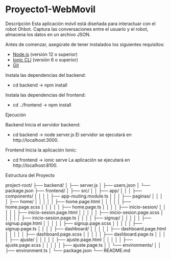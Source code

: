 # Proyecto1-WebMovil

Descripción
Esta aplicación móvil está diseñada para interactuar con el robot Ohbot. Captura las conversaciones entre el usuario y el robot, almacena los datos en un archivo JSON.

Antes de comenzar, asegúrate de tener instalados los siguientes requisitos:

- [Node.js](https://nodejs.org/en/) (versión 12 o superior)
- [Ionic CLI](https://ionicframework.com/docs/cli) (versión 6 o superior)
- [Git](https://git-scm.com/)

Instala las dependencias del backend:
- cd backend
-> npm install

Instala las dependencias del frontend:

- cd ../frontend
-> npm install

Ejecución

Backend
Inicia el servidor backend:

- cd backend
-> node server.js
El servidor se ejecutará en http://localhost:3000.

Frontend
Inicia la aplicación Ionic:

- cd frontend
-> ionic serve
La aplicación se ejecutará en http://localhost:8100.

Estructura del Proyecto

project-root/
  ├── backend/
  │   ├── server.js
  │   ├── users.json
  │   └── package.json
  ├── frontend/
  │   ├── src/
  │   │   ├── app/
  │   │   │   ├── components/
  │   │   │   │   ├── app-routing.module.ts
  │   │   │   ├── paginas/
  │   │   │   │   ├── home/
  │   │   │   │   │   ├── home.page.html
  │   │   │   │   │   ├── home.page.scss
  │   │   │   │   │   ├── home.page.ts
  │   │   │   │   ├── inicio-sesion/
  │   │   │   │   │   ├── inicio-sesion.page.html
  │   │   │   │   │   ├── inicio-sesion.page.scss
  │   │   │   │   │   ├── inicio-sesion.page.ts
  │   │   │   │   ├── signup/
  │   │   │   │   │   ├── signup.page.html
  │   │   │   │   │   ├── signup.page.scss
  │   │   │   │   │   ├── signup.page.ts
  │   │   │   │   ├── dashboard/
  │   │   │   │   │   ├── dashboard.page.html
  │   │   │   │   │   ├── dashboard.page.scss
  │   │   │   │   │   ├── dashboard.page.ts
  │   │   │   │   ├── ajuste/
  │   │   │   │   │   ├── ajuste.page.html
  │   │   │   │   │   ├── ajuste.page.scss
  │   │   │   │   │   ├── ajuste.page.ts
  │   │   └── environments/
  │   │       ├── environment.ts
  │   └── package.json
  └── README.md




